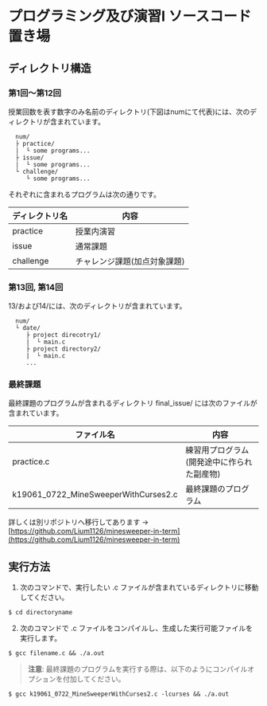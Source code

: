 # プログラミング及び演習I ソースコード置き場

## ディレクトリ構造
### 第1回〜第12回
授業回数を表す数字のみ名前のディレクトリ(下図はnumにて代表)には、次のディレクトリが含まれています。

```
  num/
  ├ practice/
  |  └ some programs...
  ├ issue/
  |  └ some programs...
  └ challenge/
     └ some programs...
```

それぞれに含まれるプログラムは次の通りです。

  | ディレクトリ名 | 内容 |
  | --- | --- |
  | practice | 授業内演習 |
  | issue | 通常課題 |
  | challenge | チャレンジ課題(加点対象課題) |

### 第13回, 第14回
13/および14/には、次のディレクトリが含まれています。

```
  num/
  └ date/
     ├ project direcotry1/
     |  └ main.c
     ├ project directory2/
     |  └ main.c
     ...
```

### 最終課題
最終課題のプログラムが含まれるディレクトリ final_issue/ には次のファイルが含まれています。

| ファイル名 | 内容 |
| --- | --- |
| practice.c | 練習用プログラム(開発途中に作られた副産物) |
| k19061_0722_MineSweeperWithCurses2.c | 最終課題のプログラム |

詳しくは別リポジトリへ移行してあります -> [https://github.com/Lium1126/minesweeper-in-term](https://github.com/Lium1126/minesweeper-in-term)

## 実行方法
1. 次のコマンドで、実行したい .c ファイルが含まれているディレクトリに移動してください。
```
$ cd directoryname
```

2. 次のコマンドで .c ファイルをコンパイルし、生成した実行可能ファイルを実行します。
```
$ gcc filename.c && ./a.out
```

> **注意**: 最終課題のプログラムを実行する際は、以下のようにコンパイルオプションを付加してください。

```
$ gcc k19061_0722_MineSweeperWithCurses2.c -lcurses && ./a.out
```
